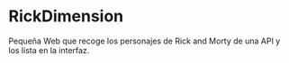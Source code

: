 # RickDimension

Pequeña Web que recoge los personajes de Rick and Morty de una API y los lista en la interfaz.
